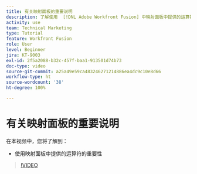 ```yaml
---
title: 有关映射面板的重要说明
description: 了解使用  [!DNL Adobe Workfront Fusion] 中映射面板中提供的运算符的重要性。
activity: use
team: Technical Marketing
type: Tutorial
feature: Workfront Fusion
role: User
level: Beginner
jira: KT-9003
exl-id: 2f5a2088-b32c-457f-baa1-913501d74b73
doc-type: video
source-git-commit: a25a49e59ca483246271214886ea4dc9c10e8d66
workflow-type: ht
source-wordcount: '38'
ht-degree: 100%

---
```


# 有关映射面板的重要说明

在本视频中，您将了解到：

* 使用映射面板中提供的运算符的重要性

>[!VIDEO](https://video.tv.adobe.com/v/335263/?quality=12&learn=on)
